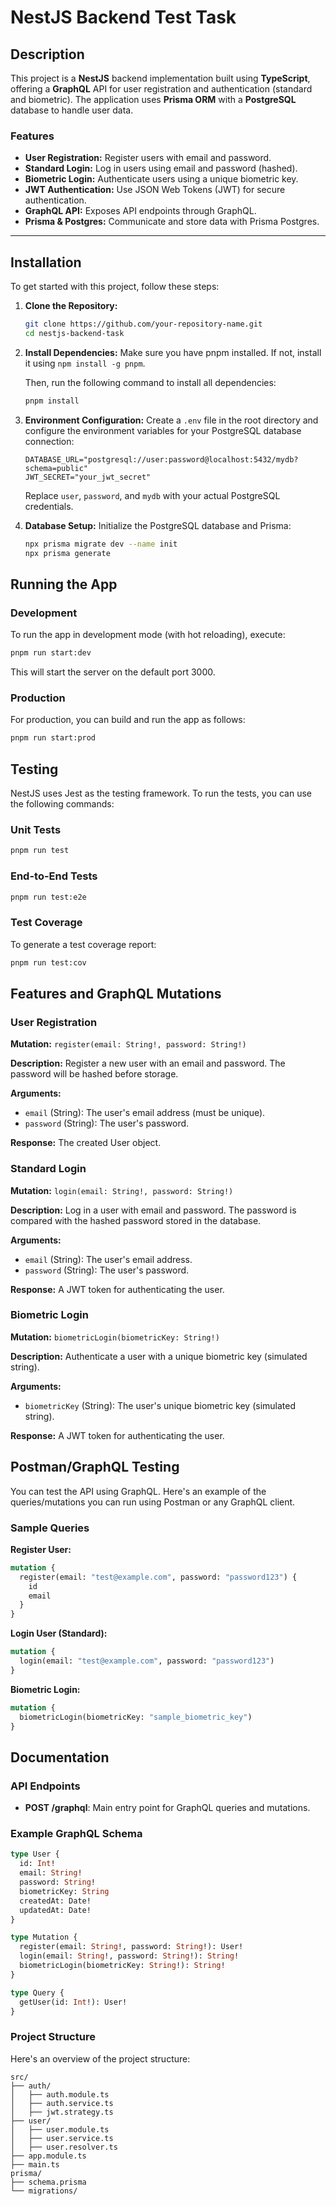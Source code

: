 # NestJS Backend Test Task

## Description

This project is a **NestJS** backend implementation built using **TypeScript**, offering a **GraphQL** API for user registration and authentication (standard and biometric). The application uses **Prisma ORM** with a **PostgreSQL** database to handle user data.

### Features
- **User Registration:** Register users with email and password.
- **Standard Login:** Log in users using email and password (hashed).
- **Biometric Login:** Authenticate users using a unique biometric key.
- **JWT Authentication:** Use JSON Web Tokens (JWT) for secure authentication.
- **GraphQL API:** Exposes API endpoints through GraphQL.
- **Prisma & Postgres:** Communicate and store data with Prisma Postgres.

---

## Installation

To get started with this project, follow these steps:

1. **Clone the Repository:**
   ```bash
   git clone https://github.com/your-repository-name.git
   cd nestjs-backend-task
   ```

2. **Install Dependencies:**
   Make sure you have pnpm installed. If not, install it using `npm install -g pnpm`.

   Then, run the following command to install all dependencies:
   ```bash
   pnpm install
   ```

3. **Environment Configuration:**
   Create a `.env` file in the root directory and configure the environment variables for your PostgreSQL database connection:
   ```
   DATABASE_URL="postgresql://user:password@localhost:5432/mydb?schema=public"
   JWT_SECRET="your_jwt_secret"
   ```
   Replace `user`, `password`, and `mydb` with your actual PostgreSQL credentials.

4. **Database Setup:**
   Initialize the PostgreSQL database and Prisma:
   ```bash
   npx prisma migrate dev --name init
   npx prisma generate
   ```

## Running the App

### Development
To run the app in development mode (with hot reloading), execute:
```bash
pnpm run start:dev
```
This will start the server on the default port 3000.

### Production
For production, you can build and run the app as follows:
```bash
pnpm run start:prod
```

## Testing

NestJS uses Jest as the testing framework. To run the tests, you can use the following commands:

### Unit Tests
```bash
pnpm run test
```

### End-to-End Tests
```bash
pnpm run test:e2e
```

### Test Coverage
To generate a test coverage report:
```bash
pnpm run test:cov
```

## Features and GraphQL Mutations

### User Registration
**Mutation:** `register(email: String!, password: String!)`

**Description:** Register a new user with an email and password. The password will be hashed before storage.

**Arguments:**
- `email` (String): The user's email address (must be unique).
- `password` (String): The user's password.

**Response:** The created User object.

### Standard Login
**Mutation:** `login(email: String!, password: String!)`

**Description:** Log in a user with email and password. The password is compared with the hashed password stored in the database.

**Arguments:**
- `email` (String): The user's email address.
- `password` (String): The user's password.

**Response:** A JWT token for authenticating the user.

### Biometric Login
**Mutation:** `biometricLogin(biometricKey: String!)`

**Description:** Authenticate a user with a unique biometric key (simulated string).

**Arguments:**
- `biometricKey` (String): The user's unique biometric key (simulated string).

**Response:** A JWT token for authenticating the user.

## Postman/GraphQL Testing

You can test the API using GraphQL. Here's an example of the queries/mutations you can run using Postman or any GraphQL client.

### Sample Queries

**Register User:**
```graphql
mutation {
  register(email: "test@example.com", password: "password123") {
    id
    email
  }
}
```

**Login User (Standard):**
```graphql
mutation {
  login(email: "test@example.com", password: "password123")
}
```

**Biometric Login:**
```graphql
mutation {
  biometricLogin(biometricKey: "sample_biometric_key")
}
```

## Documentation

### API Endpoints
- **POST /graphql**: Main entry point for GraphQL queries and mutations.

### Example GraphQL Schema
```graphql
type User {
  id: Int!
  email: String!
  password: String!
  biometricKey: String
  createdAt: Date!
  updatedAt: Date!
}

type Mutation {
  register(email: String!, password: String!): User!
  login(email: String!, password: String!): String!
  biometricLogin(biometricKey: String!): String!
}

type Query {
  getUser(id: Int!): User!
}
```

### Project Structure
Here's an overview of the project structure:

```
src/
├── auth/
│   ├── auth.module.ts
│   ├── auth.service.ts
│   ├── jwt.strategy.ts
├── user/
│   ├── user.module.ts
│   ├── user.service.ts
│   ├── user.resolver.ts
├── app.module.ts
├── main.ts
prisma/
├── schema.prisma
└── migrations/
```